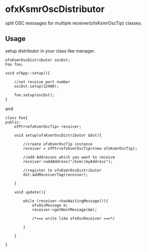 # ofxKsmrOscDistributor
split OSC messages for multiple receiver(ofxKsmrOscTip) classes.

## Usage
setup distributor in your class like manager.

	ofxKsmrOscDistributor oscDst;
	Foo foo;
		
	void ofApp::setup(){
	
		//set receive port number
		oscDst.setup(12400);
		
		foo.setup(oscDst);
	}
	
and

	
	class Foo{
	public:
		ofPtr<ofxKsmrOscTip> receiver;
		
		void setup(ofxKsmrOscDistributor &dst){
			
			//create ofxKsmrOscTip instance
			receiver = ofPtr<ofxKsmrOscTip>(new ofxKsmrOscTip);
			
			//add Addresses which you want to receive
			receiver->addAddress("/ksmr/myAddress");
			
			//register to ofxKsmrOscDistributor
			dst.addReceiverTag(receiver);
			
		}
		
		void update(){
			
			while (receiver->hasWaitingMessage()){
				ofxOscMessage m;
				receiver->getNextMessage(&m);
				
				/*=== write like ofxOscReceiver ===*/
				
			}			
		
		}
		
	}
